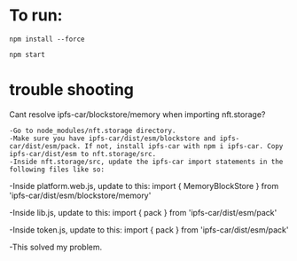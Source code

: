 <!-- @format -->

# To run:

```shell
npm install --force

npm start
```

# trouble shooting

Cant resolve ipfs-car/blockstore/memory when importing nft.storage?

    -Go to node_modules/nft.storage directory.
    -Make sure you have ipfs-car/dist/esm/blockstore and ipfs-car/dist/esm/pack. If not, install ipfs-car with npm i ipfs-car. Copy ipfs-car/dist/esm to nft.storage/src.
    -Inside nft.storage/src, update the ipfs-car import statements in the following files like so:

-Inside platform.web.js, update to this: import { MemoryBlockStore } from 'ipfs-car/dist/esm/blockstore/memory'

-Inside lib.js, update to this: import { pack } from 'ipfs-car/dist/esm/pack'

-Inside token.js, update to this: import { pack } from 'ipfs-car/dist/esm/pack'

-This solved my problem.
